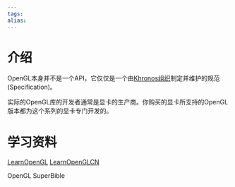 ```yaml
---
tags: 
alias:
---
```

# 介绍
OpenGL本身并不是一个API，它仅仅是一个由[Khronos组织](http://www.khronos.org/)制定并维护的规范(Specification)。

实际的OpenGL库的开发者通常是显卡的生产商。你购买的显卡所支持的OpenGL版本都为这个系列的显卡专门开发的。

# 学习资料

[LearnOpenGL](https://learnopengl.com/)
[LearnOpenGLCN](https://learnopengl-cn.github.io/)

OpenGL SuperBible

